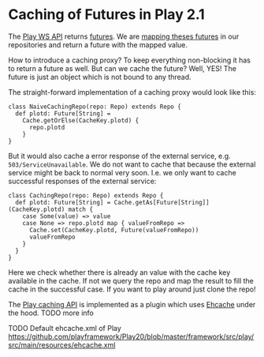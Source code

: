 # Caching of Futures in Play 2.1
The [Play WS API](http://www.playframework.com/documentation/2.1.1/ScalaWS) returns [futures](http://www.scala-lang.org/api/current/index.html#scala.concurrent.Future).
We are [mapping theses futures](blob/master/app/repositories/SimpleRepo.scala) in our repositories
and return a future with the mapped value.

How to introduce a caching proxy? To keep everything non-blocking it has to return a future as well.
But can we cache the future? Well, YES! The future is just an object which is not bound to any thread.

The straight-forward implementation of a caching proxy would look like this:

    class NaiveCachingRepo(repo: Repo) extends Repo {
      def plotd: Future[String] =
        Cache.getOrElse(CacheKey.plotd) {
          repo.plotd
        }
    }

But it would also cache a error response of the external service, e.g. `503/ServiceUnavailable`. We do not want to cache
that because the external service might be back to normal very soon. I.e. we only want to cache successful
responses of the external service:

    class CachingRepo(repo: Repo) extends Repo {
      def plotd: Future[String] = Cache.getAs[Future[String]](CacheKey.plotd) match {
        case Some(value) => value
        case None => repo.plotd map { valueFromRepo =>
          Cache.set(CacheKey.plotd, Future(valueFromRepo))
          valueFromRepo
        }
      }
    }

Here we check whether there is already an value with the cache key available in the cache. If not we query the repo
and map the result to fill the cache in the successful case. If you want to play around just clone the repo!

The [Play caching API](http://www.playframework.com/documentation/2.1.1/ScalaCache) is implemented as a plugin
which uses [Ehcache](http://ehcache.org) under the hood. TODO more info

TODO Default ehcache.xml of Play
https://github.com/playframework/Play20/blob/master/framework/src/play/src/main/resources/ehcache.xml


